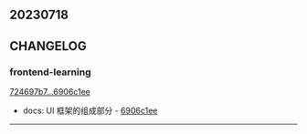 ## 20230718

## CHANGELOG

### frontend-learning

[724697b7...6906c1ee](https://github.com/zhbhun/frontend-learning/compare/724697b7...6906c1ee)

* docs: UI 框架的组成部分 - [6906c1ee](https://github.com/zhbhun/frontend-learning/commit/6906c1eed6b4685a78c4d3ec1c221b8f58fc0bf5)

---

